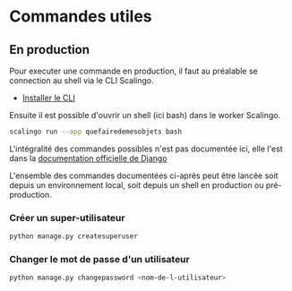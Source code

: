 # Commandes utiles

## En production

Pour executer une commande en production, il faut au préalable se connection au shell via le CLI Scalingo.
- [Installer le CLI](https://doc.scalingo.com/platform/cli/start)

Ensuite il est possible d'ouvrir un shell (ici bash) dans le worker Scalingo.

```sh
scalingo run --app quefairedemesobjets bash
```

L'intégralité des commandes possibles n'est pas documentée ici, elle l'est dans la [documentation officielle de Django](https://docs.djangoproject.com/en/dev/ref/django-admin/#django-admin-and-manage-py)

L'ensemble des commandes documentées ci-après peut être lancée soit depuis un environnement local, soit depuis un shell en production ou pré-production.

### Créer un super-utilisateur

```sh
python manage.py createsuperuser
```

### Changer le mot de passe d'un utilisateur

```sh
python manage.py changepassword <nom-de-l-utilisateur>
```
